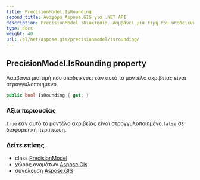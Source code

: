 ```yaml
---
title: PrecisionModel.IsRounding
second_title: Αναφορά Aspose.GIS για .NET API
description: PrecisionModel ιδιοκτησία. Λαμβάνει μια τιμή που υποδεικνύει εάν αυτό το μοντέλο ακριβείας είναι στρογγυλοποιημένο.
type: docs
weight: 40
url: /el/net/aspose.gis/precisionmodel/isrounding/
---
```

## PrecisionModel.IsRounding property

Λαμβάνει μια τιμή που υποδεικνύει εάν αυτό το μοντέλο ακριβείας είναι στρογγυλοποιημένο.

```csharp
public bool IsRounding { get; }
```

### Αξία περιουσίας

`true` εάν αυτό το μοντέλο ακριβείας είναι στρογγυλοποιημένο.`false` σε διαφορετική περίπτωση.

### Δείτε επίσης

* class [PrecisionModel](../)
* χώρος ονομάτων [Aspose.Gis](../../precisionmodel/)
* συνέλευση [Aspose.GIS](../../../)


